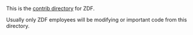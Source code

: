 This is the [contrib directory](../README.md) for ZDF.

Usually only ZDF employees will be modifying or important code from this directory.
